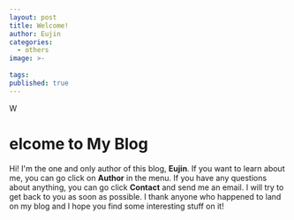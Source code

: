 ```yaml
---
layout: post
title: Welcome!
author: Eujin
categories:
  - others
image: >-
  
tags:
published: true
---
```

W
# elcome to My Blog

Hi! I'm the one and only author of this blog, **Eujin**. If you want to learn about me, you can go click on **Author** in the menu. If you have any questions about anything, you can go click **Contact** and send me an email. I will try to get back to you as soon as possible. I thank anyone who happened to land on my blog and I hope you find some interesting stuff on it!
